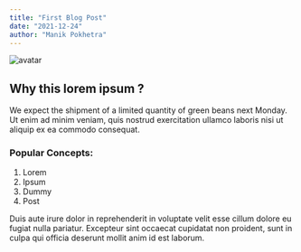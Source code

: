 ```yaml
---
title: "First Blog Post"
date: "2021-12-24"
author: "Manik Pokhetra"
---
```


![avatar]('./blog-1.jpeg')

## Why this lorem ipsum ?

We expect the shipment of a limited quantity of green beans next Monday. Ut enim ad minim veniam, quis nostrud exercitation ullamco laboris nisi ut aliquip ex ea commodo consequat.

### Popular Concepts:

1. Lorem
2. Ipsum
3. Dummy
4. Post

Duis aute irure dolor in reprehenderit in voluptate velit esse cillum dolore eu fugiat nulla pariatur. Excepteur sint occaecat cupidatat non proident, sunt in culpa qui officia deserunt mollit anim id est laborum.
